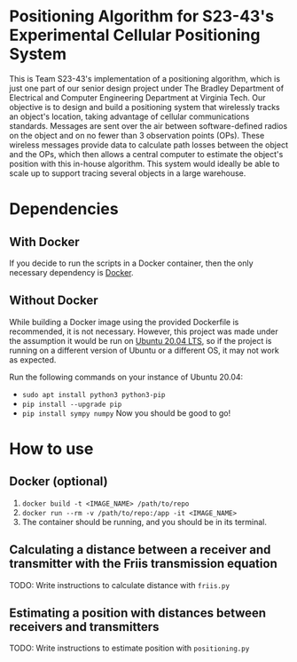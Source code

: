 # Positioning Algorithm for S23-43's Experimental Cellular Positioning System
This is Team S23-43's implementation of a positioning algorithm, which is just one part of our senior design project under The Bradley Department of Electrical and Computer Engineering Department at Virginia Tech. Our objective is to design and build a positioning system that wirelessly tracks an object's location, taking advantage of cellular communications standards. Messages are sent over the air between software-defined radios on the object and on no fewer than 3 observation points (OPs). These wireless messages provide data to calculate path losses between the object and the OPs, which then allows a central computer to estimate the object's position with this in-house algorithm. This system would ideally be able to scale up to support tracing several objects in a large warehouse.

# Dependencies
## With Docker
If you decide to run the scripts in a Docker container, then the only necessary dependency is [Docker](https://www.docker.com/).
## Without Docker
While building a Docker image using the provided Dockerfile is recommended, it is not necessary. However, this project was made under the assumption it would be run on [Ubuntu 20.04 LTS](https://releases.ubuntu.com/focal/), so if the project is running on a different version of Ubuntu or a different OS, it may not work as expected.

Run the following commands on your instance of Ubuntu 20.04:
- `sudo apt install python3 python3-pip`
- `pip install --upgrade pip`
- `pip install sympy numpy`
Now you should be good to go!

# How to use
## Docker (optional)
1. `docker build -t <IMAGE_NAME> /path/to/repo`
2. `docker run --rm -v /path/to/repo:/app -it <IMAGE_NAME>`
3. The container should be running, and you should be in its terminal.
## Calculating a distance between a receiver and transmitter with the Friis transmission equation
TODO: Write instructions to calculate distance with `friis.py`

## Estimating a position with distances between receivers and transmitters
TODO: Write instructions to estimate position with `positioning.py`